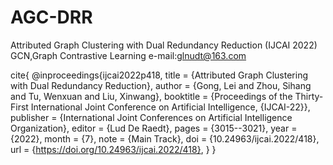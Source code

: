 # AGC-DRR
Attributed Graph Clustering with Dual Redundancy Reduction (IJCAI 2022)
GCN,Graph Contrastive Learning
e-mail:glnudt@163.com 

cite{
@inproceedings{ijcai2022p418,
  title     = {Attributed Graph Clustering with Dual Redundancy Reduction},
  author    = {Gong, Lei and Zhou, Sihang and Tu, Wenxuan and Liu, Xinwang},
  booktitle = {Proceedings of the Thirty-First International Joint Conference on
               Artificial Intelligence, {IJCAI-22}},
  publisher = {International Joint Conferences on Artificial Intelligence Organization},
  editor    = {Lud De Raedt},
  pages     = {3015--3021},
  year      = {2022},
  month     = {7},
  note      = {Main Track},
  doi       = {10.24963/ijcai.2022/418},
  url       = {https://doi.org/10.24963/ijcai.2022/418},
}
}
